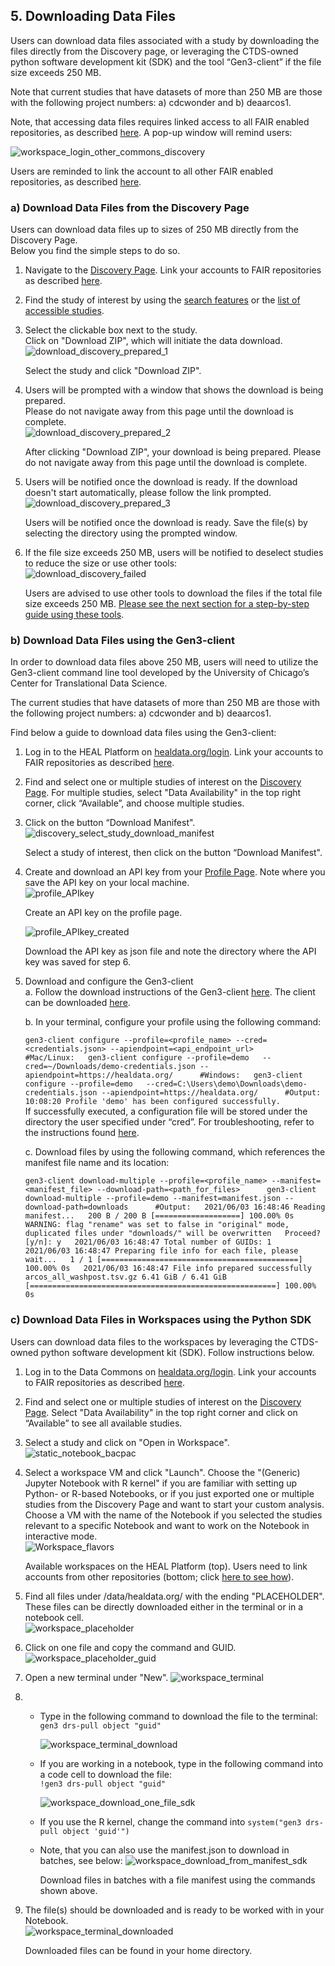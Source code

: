 5\. Downloading Data Files
--------------------------

Users can download data files associated with a study by downloading the files directly from the Discovery page, or leveraging the CTDS-owned python software development kit (SDK) and the tool “Gen3-client” if the file size exceeds 250 MB.

Note that current studies that have datasets of more than 250 MB are those with the following project numbers: a) cdcwonder and b) deaarcos1.

Note, that accessing data files requires linked access to all FAIR enabled repositories, as described [here](#LinkingAccessTo). A pop-up window will remind users:

![workspace_login_other_commons_discovery](img/workspace_login_other_commons_discovery.png)

Users are reminded to link the account to all other FAIR enabled repositories, as described [here](#LinkingAccessTo).

### a) Download Data Files from the Discovery Page

Users can download data files up to sizes of 250 MB directly from the Discovery Page.  
Below you find the simple steps to do so.

1.  Navigate to the [Discovery Page](#Discovery). Link your accounts to FAIR repositories as described [here](#LinkingAccessTo).  
      
    
2.  Find the study of interest by using the [search features](#SearchFeatures) or the [list of accessible studies](#FindAvailableDatasets).  
      
    
3.  Select the clickable box next to the study.  
    Click on "Download ZIP", which will initiate the data download.  
    ![download_discovery_prepared_1](img/download_discovery_prepared_1.png)
    
    Select the study and click "Download ZIP".
    
      
    
4.  Users will be prompted with a window that shows the download is being prepared.  
    Please do not navigate away from this page until the download is complete.  
    ![download_discovery_prepared_2](img/download_discovery_prepared_2.png)
    
    After clicking "Download ZIP", your download is being prepared. Please do not navigate away from this page until the download is complete.
    
      
    
5.  Users will be notified once the download is ready. If the download doesn't start automatically, please follow the link prompted.  
    ![download_discovery_prepared_3](img/download_discovery_prepared_3.png)
    
    Users will be notified once the download is ready. Save the file(s) by selecting the directory using the prompted window.
    
      
    
6.  If the file size exceeds 250 MB, users will be notified to deselect studies to reduce the size or use other tools:  
    ![download_discovery_failed](img/download_discovery_failed.png)
    
    Users are advised to use other tools to download the files if the total file size exceeds 250 MB. [Please see the next section for a step-by-step guide using these tools](#DownloadFilesClientSDK).
    
      
    

### b) Download Data Files using the Gen3-client

In order to download data files above 250 MB, users will need to utilize the Gen3-client command line tool developed by the University of Chicago’s Center for Translational Data Science.

The current studies that have datasets of more than 250 MB are those with the following project numbers: a) cdcwonder and b) deaarcos1.

Find below a guide to download data files using the Gen3-client:

1.  Log in to the HEAL Platform on [healdata.org/login](https://healdata.org/login). Link your accounts to FAIR repositories as described [here](#LinkingAccessTo).  
      
    
2.  Find and select one or multiple studies of interest on the [Discovery Page](https://healdata.org/discovery). For multiple studies, select "Data Availability" in the top right corner, click “Available”, and choose multiple studies.
  
4.  Click on the button “Download Manifest".  
    ![discovery_select_study_download_manifest](img/discovery_select_study_download_manifest.png)
    
    Select a study of interest, then click on the button “Download Manifest".
    
      
      
    
5.  Create and download an API key from your [Profile Page](https://healdata.org/identity). Note where you save the API key on your local machine.  
    ![profile_APIkey](img/profile_APIkey.png)
    
    Create an API key on the profile page.
    
      
      
    ![profile_APIkey_created](img/profile_APIkey_created.png)
    
    Download the API key as json file and note the directory where the API key was saved for step 6.
    
      
      
    
6.  Download and configure the Gen3-client  
    a. Follow the download instructions of the Gen3-client [here](https://gen3.org/resources/user/gen3-client/#1-installation-instructions). The client can be downloaded [here](https://github.com/uc-cdis/cdis-data-client/releases/latest).  
      
    b. In your terminal, configure your profile using the following command:  
      
    `gen3-client configure --profile=<profile_name> --cred=<credentials.json> --apiendpoint=<api_endpoint_url>      #Mac/Linux:   gen3-client configure --profile=demo   --cred=~/Downloads/demo-credentials.json --apiendpoint=https://healdata.org/      #Windows:   gen3-client configure --profile=demo   --cred=C:\Users\demo\Downloads\demo-credentials.json --apiendpoint=https://healdata.org/      #Output:   10:08:20 Profile 'demo' has been configured successfully.   `  
    If successfully executed, a configuration file will be stored under the directory the user specified under “cred”. For troubleshooting, refer to the instructions found [here](https://gen3.org/resources/user/gen3-client/#2-configure-a-profile-with-credentials).  
      
    c. Download files by using the following command, which references the manifest file name and its location:  
      
    `gen3-client download-multiple --profile=<profile_name> --manifest=<manifest_file> --download-path=<path_for_files>      gen3-client download-multiple --profile=demo --manifest=manifest.json --download-path=downloads      #Output:   2021/06/03 16:48:46 Reading manifest...   200 B / 200 B [===================] 100.00% 0s   WARNING: flag "rename" was set to false in "original" mode, duplicated files under "downloads/" will be overwritten   Proceed? [y/n]: y   2021/06/03 16:48:47 Total number of GUIDs: 1   2021/06/03 16:48:47 Preparing file info for each file, please wait...   1 / 1 [============================================] 100.00% 0s   2021/06/03 16:48:47 File info prepared successfully   arcos_all_washpost.tsv.gz 6.41 GiB / 6.41 GiB [=======================================================] 100.00% 0s      `
  

### c) Download Data Files in Workspaces using the Python SDK

Users can download data files to the workspaces by leveraging the CTDS-owned python software development kit (SDK). Follow instructions below.

1.  Log in to the Data Commons on [healdata.org/login](https://healdata.org/login). Link your accounts to FAIR repositories as described [here](#LinkingAccessTo).  
      
    
2.  Find and select one or multiple studies of interest on the [Discovery Page](https://healdata.org/discovery). Select "Data Availability" in the top right corner and click on “Available” to see all available studies.  
      
    
3.  Select a study and click on "Open in Workspace".  
    ![static_notebook_bacpac](img/static_notebook_bacpac.png)  
      
    
4.  Select a workspace VM and click "Launch". Choose the "(Generic) Jupyter Notebook with R kernel" if you are familiar with setting up Python- or R-based Notebooks, or if you just exported one or multiple studies from the Discovery Page and want to start your custom analysis. Choose a VM with the name of the Notebook if you selected the studies relevant to a specific Notebook and want to work on the Notebook in interactive mode.  
    ![Workspace_flavors](img/workspace_flavors.png)
    
    Available workspaces on the HEAL Platform (top). Users need to link accounts from other repositories (bottom; click [here to see how](#LinkingAccessTo)).
    
      
      
    
5.  Find all files under /data/healdata.org/ with the ending "PLACEHOLDER". These files can be directly downloaded either in the terminal or in a notebook cell.  
    ![workspace_placeholder](img/workspace_placeholder.png)  
      
    
6.  Click on one file and copy the command and GUID.  
    ![workspace_placeholder_guid](img/workspace_placeholder_guid.png)  
      
    
7.  Open a new terminal under "New". ![workspace_terminal](img/workspace_terminal.png)  
      
    
8.  *   Type in the following command to download the file to the terminal:  
        `gen3 drs-pull object "guid"`  
          
        ![workspace_terminal_download](img/workspace_terminal_download.png)  
          
        
    *   If you are working in a notebook, type in the following command into a code cell to download the file:  
        `!gen3 drs-pull object "guid"`  
          
        ![workspace_download_one_file_sdk](img/workspace_download_one_file_sdk.png)  
          
        
    *   If you use the R kernel, change the command into `system("gen3 drs-pull object 'guid'")`  
          
        
    *   Note, that you can also use the manifest.json to download in batches, see below: ![workspace_download_from_manifest_sdk](img/workspace_download_from_manifest_sdk.png)
        
        Download files in batches with a file manifest using the commands shown above.
        
          
          
        
9.  The file(s) should be downloaded and is ready to be worked with in your Notebook.  
    ![workspace_terminal_downloaded](img/workspace_terminal_downloaded.png)
    
    Downloaded files can be found in your home directory.
